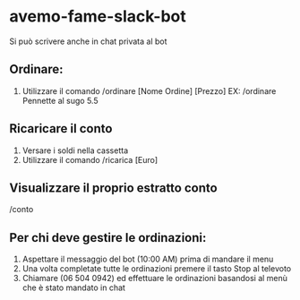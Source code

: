 # avemo-fame-slack-bot
Si può scrivere anche in chat privata al bot

## Ordinare:
1) Utilizzare il comando /ordinare [Nome Ordine] [Prezzo]  EX: /ordinare Pennette al sugo 5.5


## Ricaricare il conto
1) Versare i soldi nella cassetta 
2) Utilizzare il comando /ricarica [Euro]


## Visualizzare il proprio estratto conto
/conto


## Per chi deve gestire le ordinazioni:
1) Aspettare il messaggio del bot (10:00 AM) prima di mandare il menu 
2) Una volta completate tutte le ordinazioni premere il tasto Stop al televoto
3) Chiamare (06 504 0942) ed effettuare le ordinazioni basandosi al menù che è stato mandato in chat 
